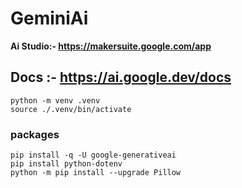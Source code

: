 # GeminiAi

**Ai Studio:- https://makersuite.google.com/app**

## Docs :- https://ai.google.dev/docs


```console
python -m venv .venv 
source ./.venv/bin/activate
```

### packages

```console
pip install -q -U google-generativeai
pip install python-dotenv
python -m pip install --upgrade Pillow
```
